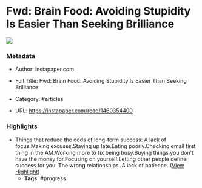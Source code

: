 # Fwd: Brain Food: Avoiding Stupidity Is Easier Than Seeking Brilliance

![](https://readwise-assets.s3.amazonaws.com/static/images/article4.6bc1851654a0.png)

### Metadata

- Author: instapaper.com
- Full Title: Fwd: Brain Food: Avoiding Stupidity Is Easier Than Seeking Brilliance
- Category: #articles


- URL: https://instapaper.com/read/1460354400

### Highlights

- Things that reduce the odds of long-term success:
  A lack of focus.Making excuses.Staying up late.Eating poorly.Checking email first thing in the AM.Working more to fix being busy.Buying things you don’t have the money for.Focusing on yourself.Letting other people define success for you.
  The wrong relationships.
  A lack of patience. ([View Highlight](https://instapaper.com/read/1460354400/17992470))
    - **Tags:** #progress
